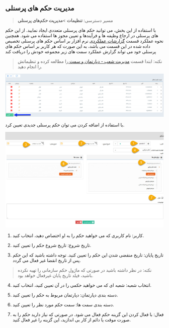 ﻿## مدیریت  حکم های پرسنلی

>  مسیر دسترسی:  **تنظیمات** >**مدیریت حکم‌های پرسنلی** 

با استفاده از این بخش، می توانید حکم های پرسنلی متعددی ایجاد نمایید. از این حکم های پرسنلی در ارجاع وظیفه ها و فرآیندها و تعیین مجوز ها استفاده می شود. همچنین نحوه عملکرد قسمت [گزارشات عملکردی](https://github.com/1stco/PayamGostarDocs/blob/master/help%202.5.4/Management-and-reports/Functional-reports/Functional-reports.md) نرم افزار بر اساس حکم های پرسنلی تخصیص داده شده در این قسمت می باشد، به این صورت که هر کاربر بر اساس حکم های پرسنلی خود می تواند گزارش عملکرد سمت های زیر مجموعه خودش را دریافت کند

> نکته: ابتدا قسمت [مدیریت شعب - دپارتمان و سمت ](https://github.com/1stco/PayamGostarDocs/blob/master/help%202.5.4/Basic-Information/branches-department/branches-department.md)را مطالعه کرده و تنظیماتش را انجام دهید.


![](SecurityItemAuthorize1.png)

با استفاده از اضافه کردن می توان حکم پرسنلی جدیدی تعیین کرد.

![](SecurityItemAuthorize2.jpg)

1. کاربر: نام کاربری که می خواهید حکم را به او اختصاص دهید، انتخاب کنید.

2. تاریخ شروع: تاریخ شروع حکم را تعیین کنید.

3. تاریخ پایان: تاریخ منقضی شدن این حکم را تعیین کنید.  توجه داشته باشید که این حکم پس از تاریخ انقضا غیر فعال می گردد.

> نکته: در نظر داشته باشید در صورتی که ماژول حکم سازمانی را تهیه نکرده باشید، فیلد تاریخ پایان غیرفعال خواهد بود.

4. انتخاب شعبه: شعبه ای که می خواهید حکمی را در آن تعیین کنید، انتخاب کنید.

5. دسته بندی دپارتمان: دپارتمان مربوط به حکم را تعیین کنید.

6. دسته بندی سمت ها: سمت حکم مورد نظر را تعیین کنید.

7. فعال: با فعال کردن این گزینه حکم فعال می شود. در صورتی که نیاز دارید حکم را به صورت موقت یا دائم از کار بی اندازید، این گزینه را غیر فعال کنید.

